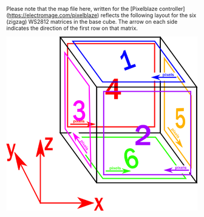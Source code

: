 Please note that the map file here, written for the [Pixelblaze controller] (https://electromage.com/pixelblaze) 
reflects the following layout for the six (zigzag) WS2812 matrices in the base cube. The arrow on each side indicates the direction of the
first row on that matrix.

![Cube Sphere matrix layout](../Pictures/CubeSphereLayout.png)
